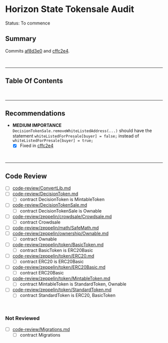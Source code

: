 # Horizon State Tokensale Audit

Status: To commence

## Summary

Commits [af8d3e0](https://github.com/HorizonState/token-sale/tree/af8d3e0cf856dffb20d393b2e074a268bc5c2955) and
[cffc2e4](https://github.com/HorizonState/token-sale/commit/cffc2e4baa956597a13b3a4ee9753fb7373f3bab).

<br />

<hr />

## Table Of Contents

<br />

<hr />

## Recommendations

* **MEDIUM IMPORTANCE** `DecisionTokenSale.removeWhiteListedAddress(...)` should have the statement `whiteListedForPresale[buyer] = false;` instead of `whiteListedForPresale[buyer] = true;`
  * [x] Fixed in [cffc2e4](https://github.com/HorizonState/token-sale/commit/cffc2e4baa956597a13b3a4ee9753fb7373f3bab)

<br />

<hr />

## Code Review

* [ ] [code-review/ConvertLib.md](code-review/ConvertLib.md)
* [ ] [code-review/DecisionToken.md](code-review/DecisionToken.md)
  * [ ] contract DecisionToken is MintableToken 
* [ ] [code-review/DecisionTokenSale.md](code-review/DecisionTokenSale.md)
  * [ ] contract DecisionTokenSale is Ownable 

* [ ] [code-review/zeppelin/crowdsale/Crowdsale.md](code-review/zeppelin/crowdsale/Crowdsale.md)
  * [ ] contract Crowdsale
* [ ] [code-review/zeppelin/math/SafeMath.md](code-review/zeppelin/math/SafeMath.md)
* [ ] [code-review/zeppelin/ownership/Ownable.md](code-review/ownership/Ownable.md)
  * [ ] contract Ownable 
* [ ] [code-review/zeppelin/token/BasicToken.md](code-review/zeppelin/token/BasicToken.md)
  * [ ] contract BasicToken is ERC20Basic 
* [ ] [code-review/zeppelin/token/ERC20.md](code-review/zeppelin/token/ERC20.md)
  * [ ] contract ERC20 is ERC20Basic 
* [ ] [code-review/zeppelin/token/ERC20Basic.md](code-review/zeppelin/token/ERC20Basic.md)
  * [ ] contract ERC20Basic 
* [ ] [code-review/zeppelin/token/MintableToken.md](code-review/zeppelin/token/MintableToken.md)
  * [ ] contract MintableToken is StandardToken, Ownable 
* [ ] [code-review/zeppelin/token/StandardToken.md](code-review/zeppelin/token/StandardToken.md)
  * [ ] contract StandardToken is ERC20, BasicToken

<br />

### Not Reviewed

* [ ] [code-review/Migrations.md](code-review/Migrations.md)
  * [ ] contract Migrations
